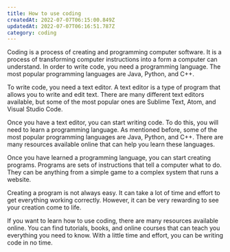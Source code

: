 ```yaml
---
title: How to use coding
createdAt: 2022-07-07T06:15:00.849Z
updatedAt: 2022-07-07T06:16:51.787Z
category: coding
---
```


Coding is a process of creating and programming computer software. It is a process of transforming computer instructions into a form a computer can understand. In order to write code, you need a programming language. The most popular programming languages are Java, Python, and C++. 

To write code, you need a text editor. A text editor is a type of program that allows you to write and edit text. There are many different text editors available, but some of the most popular ones are Sublime Text, Atom, and Visual Studio Code. 

Once you have a text editor, you can start writing code. To do this, you will need to learn a programming language. As mentioned before, some of the most popular programming languages are Java, Python, and C++. There are many resources available online that can help you learn these languages. 

Once you have learned a programming language, you can start creating programs. Programs are sets of instructions that tell a computer what to do. They can be anything from a simple game to a complex system that runs a website. 

Creating a program is not always easy. It can take a lot of time and effort to get everything working correctly. However, it can be very rewarding to see your creation come to life. 

If you want to learn how to use coding, there are many resources available online. You can find tutorials, books, and online courses that can teach you everything you need to know. With a little time and effort, you can be writing code in no time.
